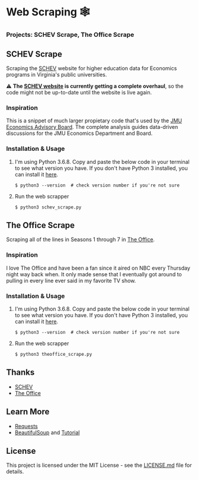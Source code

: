 # Web Scraping 🕸
### Projects: SCHEV Scrape, The Office Scrape

## SCHEV Scrape
Scraping the [SCHEV](https://research.schev.edu/) website for higher education data for Economics programs in Virginia's public universities.

:warning: **The [SCHEV website](https://sites.google.com/view/schev-tempsite/home) is currently getting a complete overhaul**, so the code might not be up-to-date until the website is live again.

### Inspiration
This is a snippet of much larger propietary code that's used by the [JMU Economics Advisory Board](https://www.jmu.edu/cob/economics/about/executive-advisory-board.shtml). The complete analysis guides data-driven discussions for the JMU Economics Department and Board.

### Installation & Usage
1. I'm using Python 3.6.8. Copy and paste the below code in your terminal to see what version you have. If you don't have Python 3 installed, you can install it [here](https://realpython.com/installing-python).

    `$ python3 --version  # check version number if you're not sure`

2. Run the web scrapper

    `$ python3 schev_scrape.py`
    
   
## The Office Scrape
Scraping all of the lines in Seasons 1 through 7 in [The Office](https://www.officequotes.net/).

### Inspiration
I love The Office and have been a fan since it aired on NBC every Thursday night way back when. It only made sense that I eventually got around to pulling in every line ever said in my favorite TV show.

### Installation & Usage
1. I'm using Python 3.6.8. Copy and paste the below code in your terminal to see what version you have. If you don't have Python 3 installed, you can install it [here](https://realpython.com/installing-python).

    `$ python3 --version  # check version number if you're not sure`

2. Run the web scrapper

    `$ python3 theoffice_scrape.py`


## Thanks
* [SCHEV](https://www.virginia.gov/agencies/state-council-of-higher-education-for-virginia/)
* [The Office](https://www.officequotes.net/)

## Learn More
* [Requests](https://requests.readthedocs.io/en/master/)
* [BeautifulSoup](https://www.crummy.com/software/BeautifulSoup/bs4/doc/) and [Tutorial](https://www.youtube.com/watch?v=ng2o98k983k)

## License
This project is licensed under the MIT License - see the [LICENSE.md]() file for details.
